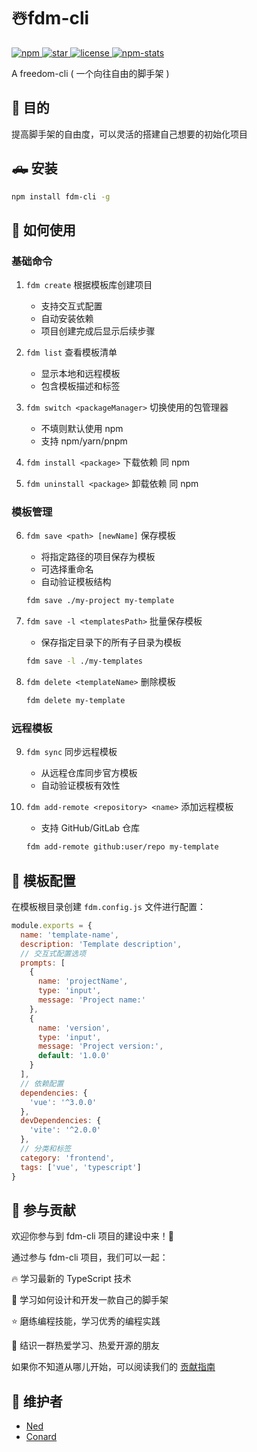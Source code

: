 # ☃️fdm-cli

<p align="left">
  <a href="https://www.npmjs.com/package/fdm-cli">
    <img src="https://img.shields.io/npm/v/fdm-cli?color=f03e3e" alt="npm" />
  </a>
  <a href="https://github.com/wangenze267/fdm-cli">
    <img src="https://img.shields.io/github/stars/wangenze267/fdm-cli?color=1c7ed6" alt="star" />
  </a>
  <a href="https://github.com/wangenze267/fdm-cli">
    <img src="https://img.shields.io/npm/l/fdm-cli?color=37b24d" alt="license" />
  </a>
  <a href="https://npm-stat.com/charts.html?package=fdm-cli">
    <img src="https://img.shields.io/badge/dynamic/json?label=downloads&color=f76707&query=$.downloads&url=https://api.npmjs.org/downloads/point/last-week/fdm-cli" alt="npm-stats">
  </a>
</p>

A freedom-cli ( 一个向往自由的脚手架 )

## 📜 目的

提高脚手架的自由度，可以灵活的搭建自己想要的初始化项目

## 🛻 安装

```bash
npm install fdm-cli -g
```

## 📣 如何使用

### 基础命令

1. `fdm create` 根据模板库创建项目
   - 支持交互式配置
   - 自动安装依赖
   - 项目创建完成后显示后续步骤

2. `fdm list` 查看模板清单
   - 显示本地和远程模板
   - 包含模板描述和标签

3. `fdm switch <packageManager>` 切换使用的包管理器
   - 不填则默认使用 npm
   - 支持 npm/yarn/pnpm

4. `fdm install <package>` 下载依赖 同 npm
5. `fdm uninstall <package>` 卸载依赖 同 npm

### 模板管理

6. `fdm save <path> [newName]` 保存模板
   - 将指定路径的项目保存为模板
   - 可选择重命名
   - 自动验证模板结构
   ```bash
   fdm save ./my-project my-template
   ```

7. `fdm save -l <templatesPath>` 批量保存模板
   - 保存指定目录下的所有子目录为模板
   ```bash
   fdm save -l ./my-templates
   ```

8. `fdm delete <templateName>` 删除模板
   ```bash
   fdm delete my-template
   ```

### 远程模板

9. `fdm sync` 同步远程模板
   - 从远程仓库同步官方模板
   - 自动验证模板有效性

10. `fdm add-remote <repository> <name>` 添加远程模板
    - 支持 GitHub/GitLab 仓库
    ```bash
    fdm add-remote github:user/repo my-template
    ```

## 🔧 模板配置

在模板根目录创建 `fdm.config.js` 文件进行配置：

```javascript
module.exports = {
  name: 'template-name',
  description: 'Template description',
  // 交互式配置选项
  prompts: [
    {
      name: 'projectName',
      type: 'input',
      message: 'Project name:'
    },
    {
      name: 'version',
      type: 'input',
      message: 'Project version:',
      default: '1.0.0'
    }
  ],
  // 依赖配置
  dependencies: {
    'vue': '^3.0.0'
  },
  devDependencies: {
    'vite': '^2.0.0'
  },
  // 分类和标签
  category: 'frontend',
  tags: ['vue', 'typescript']
}
```

## 🤝 参与贡献

欢迎你参与到 fdm-cli 项目的建设中来！🎉

通过参与 fdm-cli 项目，我们可以一起：

🔥 学习最新的 TypeScript 技术

🎁 学习如何设计和开发一款自己的脚手架

⭐ 磨练编程技能，学习优秀的编程实践

🎊 结识一群热爱学习、热爱开源的朋友

如果你不知道从哪儿开始，可以阅读我们的 [贡献指南](https://github.com/wangenze267/fdm-cli/blob/main/Contributor.md)

## 🌠 维护者

- [Ned](https://github.com/wangenze267)
- [Conard](https://github.com/Conard-Ferenc)